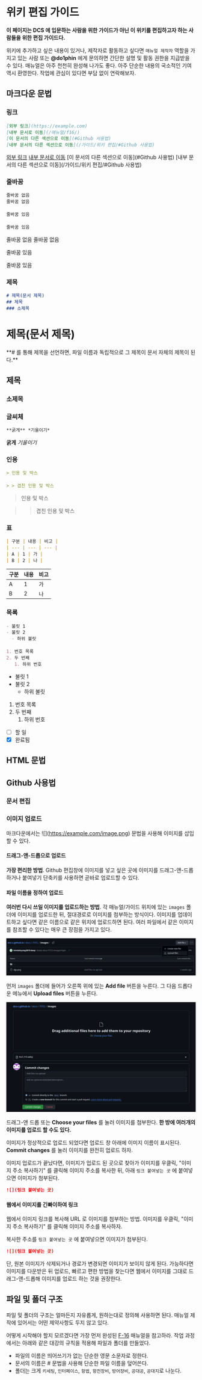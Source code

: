 # 위키 편집 가이드
**이 페이지는 DCS 에 입문하는 사람을 위한 가이드가 아닌 이 위키를 편집하고자 하는 사람들을 위한 편집 가이드다.**

위키에 추가하고 싶은 내용이 있거나, 제작자로 활동하고 싶다면 ``매뉴얼 제작자`` 역할을 가지고 있는 사람 또는 **@do1phin** 에게 문의하면 간단한 설명 및 활동 권한을 지급받을 수 있다.
매뉴얼은 아주 천천히 완성해 나가도 좋다. 아주 단순한 내용의 국소적인 기여 역시 환영한다. 작업에 관심이 있다면 부담 없이 연락해보자.

## 마크다운 문법
### 링크
```markdown
[외부 링크](https://example.com)
[내부 문서로 이동](/매뉴얼/f16/)
[이 문서의 다른 섹션으로 이동](#Github 사용법)
[내부 문서의 다른 섹션으로 이동](/가이드/위키 편집/#Github 사용법)
```
[외부 링크](https://example.com)
[내부 문서로 이동](/매뉴얼/f16/)
[이 문서의 다른 섹션으로 이동](#Github 사용법)
[내부 문서의 다른 섹션으로 이동](/가이드/위키 편집/#Github 사용법)

### 줄바꿈
```markdown
줄바꿈 없음
줄바꿈 없음

줄바꿈 있음

줄바꿈 있음
```
줄바꿈 없음
줄바꿈 없음

줄바꿈 있음

줄바꿈 있음

### 제목
```markdown
# 제목(문서 제목)
## 제목
### 소제목
```
<h1>제목(문서 제목)</h1>
**# 를 통해 제목을 선언하면, 파일 이름과 독립적으로 그 제목이 문서 자체의 제목이 된다.**

<h2>제목</h2>

<h3>소제목</h3>

### 글씨체
```markdown
**굵게** *기울이기*
```
**굵게** *기울이기*

### 인용
```markdown
> 인용 및 박스

> > 겹친 인용 및 박스
```
> 인용 및 박스

> > 겹친 인용 및 박스

### 표
```markdown
| 구분 | 내용 | 비고 |
| --- | --- | --- |
| A | 1 | 가 |
| B | 2 | 나 |
```
| 구분 | 내용 | 비고 |
| --- | --- | --- |
| A | 1 | 가 |
| B | 2 | 나 |

### 목록
```markdown
- 불릿 1
- 불릿 2
  - 하위 불릿

1. 번호 목록
2. 두 번째
   1. 하위 번호
```
- 불릿 1
- 불릿 2
  - 하위 불릿

1. 번호 목록
2. 두 번째
   1. 하위 번호

- [ ] 할 일
- [x] 완료됨

## HTML 문법

## Github 사용법

### 문서 편집

### 이미지 업로드
마크다운에서는 \!\[](https://example.com/image.png) 문법을 사용해 이미지를 삽입할 수 있다.

#### 드래그-앤-드롭으로 업로드
**가장 편리한 방법**. Github 편집창에 이미지를 넣고 싶은 곳에 이미지를 드래그-앤-드롭하거나 붙여넣기 단축키를 사용하면 곧바로 업로드할 수 있다.

#### 파일 이름을 정하여 업로드
**여러번 다시 쓰일 이미지를 업로드하는 방법**. 각 매뉴얼/가이드 위치에 있는 ``images`` 폴더에 이미지를 업로드한 뒤, 절대경로로 이미지를 첨부하는 방식이다. 이미지를 업데이트하고 싶다면 같은 이름으로 같은 위치에 업로드하면 된다. 여러 파일에서 같은 이미지를 참조할 수 있다는 매우 큰 장점을 가지고 있다.

![](https://github.com/dcs-c/dcs-c.github.io/blob/main/docs/%EA%B0%80%EC%9D%B4%EB%93%9C/images/upload_file.png?raw=true)

먼저 `images` 폴더에 들어가 오른쪽 위에 있는 **Add file** 버튼을 누른다. 그 다음 드롭다운 메뉴에서 **Upload files** 버튼을 누른다.

![](https://github.com/dcs-c/dcs-c.github.io/blob/main/docs/%EA%B0%80%EC%9D%B4%EB%93%9C/images/upload_file_pre_commit.png?raw=true)

드래그-앤 드롭 또는 **Choose your files** 를 눌러 이미지를 첨부한다. **한 방에 여러개의 이미지를 업로드 할 수도 있다.**

이미지가 정상적으로 업로드 되었다면 업로드 창 아래에 이미지 이름이 표시된다. **Commit changes** 를 눌러 이미지를 완전히 업로드 하자.

이미지 업로드가 끝났다면, 이미지가 업로드 된 곳으로 찾아가 이미지를 우클릭, "이미지 주소 복사하기" 를 클릭해 이미지 주소를 복사한 뒤, 아래 `링크 붙여넣는 곳` 에 붙여넣으면 이미지가 첨부된다.
```markdown
![](링크 붙여넣는 곳)
```

#### 웹에서 이미지를 긴빠이하여 링크
웹에서 이미지 링크를 복사해 URL 로 이미지를 첨부하는 방법. 이미지를 우클릭, "이미지 주소 복사하기" 를 클릭해 이미지 주소를 복사하자.

복사한 주소를 `링크 붙여넣는 곳` 에 붙여넣으면 이미지가 첨부된다.
```markdown
![](링크 붙여넣는 곳)
```

단, 원본 이미지가 삭제되거나 경로가 변경되면 이미지가 보이지 않게 된다. 가능하다면 이미지를 다운받은 뒤 업로드, 빠르고 편한 방법을 찾는다면 웹에서 이미지를 그대로 드래그-앤-드롭해 이미지를 업로드 하는 것을 권장한다.

## 파일 및 폴더 구조
파일 및 폴더의 구조는 얼마든지 자유롭게, 원하는대로 정의해 사용하면 된다. 매뉴얼 제작에 있어서는 어떤 제약사항도 두지 않고 있다.

어떻게 시작해야 할지 모르겠다면 가장 먼저 완성된 [F-16](매뉴얼/f16) 매뉴얼을 참고하라. 작업 과정에서는 아래와 같은 대강의 규칙을 적용해 파일과 폴더를 만들었다.

* 파일의 이름은 띄어쓰기가 없는 단순한 영문 소문자로 정한다.
* 문서의 이름은 # 문법을 사용해 단순한 파일 이름을 덮어쓴다.
* 폴더는 크게 ``키세팅``, ``인터페이스``, ``항법``, ``항전장비``, ``방어장비``, ``공대공``, ``공대지``로 나눈다.
